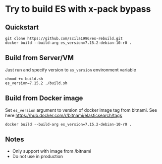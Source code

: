 # Try to build ES with x-pack bypass

## Quickstart

   ```
   git clone https://github.com/scila1996/es-rebuild.git
   docker build --build-arg es_version=7.15.2-debian-10-r0 .
   ```
   
## Build from Server/VM

Just run and specify version to `es_version` environment variable

   ```
   chmod +x build.sh
   es_version=7.15.2 ./build.sh 
   ```


## Build from Docker image

Set `es_version` argument to version of docker image tag from bitnami. See here https://hub.docker.com/r/bitnami/elasticsearch/tags

   ```
   docker build --build-arg es_version=7.15.2-debian-10-r0 .
   ```
   
## Notes

* Only support with image from /bitnami
* Do not use in production

